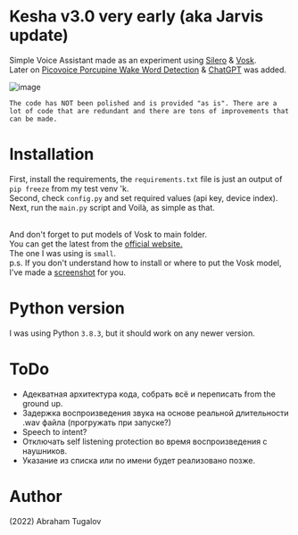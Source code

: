 # Kesha v3.0 very early (aka Jarvis update)
Simple Voice Assistant made as an experiment using [Silero](https://github.com/snakers4/silero-models) & [Vosk](https://pypi.org/project/vosk/).
<br>Later on [Picovoice Porcupine Wake Word Detection](https://picovoice.ai/platform/porcupine/) & [ChatGPT](https://chat.openai.com/) was added.

![image](https://i.pinimg.com/originals/63/e9/b7/63e9b72b983793f64bffc07fd14a0e62.jpg)

`The code has NOT been polished and is provided "as is". There are a lot of code that are redundant and there are tons of improvements that can be made.`

# Installation
First, install the requirements, the `requirements.txt` file is just an output of `pip freeze` from my test venv 'k.<br>
Second, check `config.py` and set required values (api key, device index).<br>
Next, run the `main.py` script and Voilà, as simple as that.<br><br>

And don't forget to put models of Vosk to main folder.<br>
You can get the latest from the [official website.](https://alphacephei.com/vosk/models)
<br>The one I was using is `small`.
<br>p.s. If you don't understand how to install or where to put the Vosk model, I've made a [screenshot](https://i.imgur.com/N3bu2lC.png) for you.

# Python version
I was using Python `3.8.3`, but it should work on any newer version.

# ToDo
- Адекватная архитектура кода, собрать всё и переписать from the ground up. 
- Задержка воспроизведения звука на основе реальной длительности .wav файла (прогружать при запуске?)
- Speech to intent? 
- Отключать self listening protection во время воспроизведения с наушников. 
- Указание из списка или по имени будет реализовано позже.

# Author
(2022) Abraham Tugalov